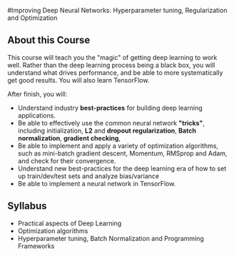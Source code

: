 #Improving Deep Neural Networks: Hyperparameter tuning, Regularization and Optimization

## About this Course

This course will teach you the "magic" of getting deep learning to work well. Rather than the deep learning process being a black box, you will understand what drives performance, and be able to more systematically get good results. You will also learn TensorFlow. 

After finish, you will: 
- Understand industry **best-practices** for building deep learning applications. 
- Be able to effectively use the common neural network **"tricks"**, including initialization, **L2** and **dropout regularization**, **Batch normalization**, **gradient checking**, 
- Be able to implement and apply a variety of optimization algorithms, such as mini-batch gradient descent, Momentum, RMSprop and Adam, and check for their convergence. 
- Understand new best-practices for the deep learning era of how to set up train/dev/test sets and analyze bias/variance
- Be able to implement a neural network in TensorFlow. 

## Syllabus 
- Practical aspects of Deep Learning
- Optimization algorithms
- Hyperparameter tuning, Batch Normalization and Programming Frameworks

